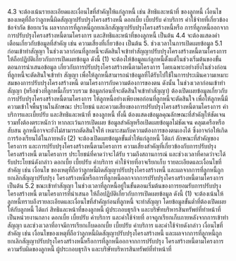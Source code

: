 4.3 จะต้องเน้นรายละเอียดและเงื่อนไขที่สำคัญให้แก่ลูกหนี้ เช่น สิทธิและหน้าที่
ของลูกหนี้ เงื่อนไขของเหตุที่ถือว่าลูกหนี้ผิดสัญญาปรับปรุงโครงสร้างหนี้ ดอกเบี้ย เบี้ยปรับ ค่าบริการ
ค่าใช้จ่ายที่เกี่ยวข้อง ข้อจำกัด ข้อยกเว้น ผลจากการที่ลูกหนี้ถูกยกเลิกสัญญาปรับปรุงโครงสร้างหนี้หรือ
การที่ลูกหนี้ออกจากการปรับปรุงโครงสร้างหนี้ตามโครงการ และสิทธิและหน้าที่ของลูกหนี้ เป็นต้น
4.4 จะต้องแสดงคำเตือนเกี่ยวกับข้อมูลที่สำคัญ เช่น ความเสี่ยงที่เกี่ยวข้อง เป็นต้น
5. ช่วงเวลาในการเปิดเผยข้อมูล
5.1 ก่อนเข้าทำสัญญา
ในช่วงเวลาก่อนที่ลูกหนี้จะตัดสินใจเข้าทำสัญญาปรับปรุงโครงสร้างหนี้ตามโครงการ
ให้ถือปฏิบัติเกี่ยวกับการเปิดเผยข้อมูล ดังนี้
(1) จะต้องให้ข้อมูลแก่ลูกหนี้ตั้งแต่ในช่วงเริ่มต้นของขั้นตอนการนำเสนอข้อมูล
เกี่ยวกับการปรับปรุงโครงสร้างหนี้ตามโครงการ โดยเฉพาะอย่างยิ่งในช่วงก่อนที่ลูกหนี้จะตัดสินใจเข้าทำ
สัญญา เพื่อให้ลูกหนี้สามารถนำข้อมูลที่ได้รับไปใช้ในการประเมินความเหมาะสมของการปรับปรุงโครงสร้างหนี้
ตามโครงการกับความต้องการของตน ดังนั้น ในช่วงเวลาก่อนเข้าทำสัญญา (หรือช่วงที่ลูกหนี้เก็บรวบรวม
ข้อมูลก่อนที่จะตัดสินใจเข้าทำสัญญา) ต้องเปิดเผยข้อมูลเกี่ยวกับการปรับปรุงโครงสร้างหนี้ตามโครงการ
ให้ลูกหนี้อย่างเพียงพอก่อนที่ลูกหนี้จะตัดสินใจ เพื่อให้ลูกหนี้มีความเข้าใจพื้นฐานในลักษณะ ประโยชน์
และความเสี่ยงของการปรับปรุงโครงสร้างหนี้ตามโครงการ ค่าบริการและเบี้ยปรับ และสิทธิและหน้าที่
ของลูกหนี้ ทั้งนี้ ต้องแสดงข้อมูลคุณลักษณะที่สำคัญให้ชัดเจน รวมทั้งต้องตระหนักว่า หากละเว้นการเปิดเผย
ข้อมูลสำคัญหรือเปิดเผยข้อมูลไม่ชัดเจน คลุมเครือหรือสับสน ลูกหนี้อาจจะยังไม่สามารถตัดสินใจให้
เหมาะสมกับความต้องการของตนเองได้ ซึ่งอาจก่อให้เกิดการร้องเรียนได้ในภายหลัง
(2) จะต้องเปิดเผยข้อมูลขั้นต่ำให้แก่ลูกหนี้ ได้แก่ ลักษณะที่สำคัญของโครงการ
และการปรับปรุงโครงสร้างหนี้ตามโครงการ ความเสี่ยงสำคัญที่เกี่ยวข้องกับการปรับปรุงโครงสร้างหนี้
ตามโครงการ ประโยชน์ที่คาดว่าจะได้รับ รวมถึงสถานการณ์ และช่วงเวลาที่คาดว่าจะได้รับประโยชน์ดังกล่าว
ดอกเบี้ย เบี้ยปรับ ค่าบริการ ค่าใช้จ่ายที่อาจเรียกเก็บ รายละเอียดและเงื่อนไขที่สำคัญ เช่น เงื่อนไข
ของเหตุที่ถือว่าลูกหนี้ผิดสัญญาปรับปรุงโครงสร้างหนี้ และผลจากการที่ลูกหนี้ถูกยกเลิกสัญญาปรับปรุง
โครงสร้างหนี้หรือการที่ลูกหนี้ออกจากการปรับปรุงโครงสร้างหนี้ตามโครงการ เป็นต้น
5.2 ขณะเข้าทำสัญญา
ในช่วงเวลาที่ลูกหนี้อยู่ในขั้นตอนเริ่มต้นของการยอมรับการปรับปรุงโครงสร้างหนี้
ตามโครงการที่นำเสนอ ให้ถือปฏิบัติเกี่ยวกับการเปิดเผยข้อมูล ดังนี้
(1) จะต้องเน้นให้ลูกหนี้ทราบถึงรายละเอียดและเงื่อนไขที่สำคัญก่อนที่ลูกหนี้
จะทำสัญญา โดยข้อมูลขั้นต่ำที่ต้องเปิดเผยให้กับลูกหนี้ ได้แก่ สิทธิและหน้าที่ของลูกหนี้ ผู้ประกอบธุรกิจ
และบริษัทบริหารสินทรัพย์ที่ทำหน้าที่เป็นหน่วยงานกลาง ดอกเบี้ย เบี้ยปรับ ค่าบริการ และค่าใช้จ่ายที่
อาจถูกเรียกเก็บภายหลังจากการเข้าทำสัญญา และช่วงเวลาที่อาจมีการเรียกเก็บดอกเบี้ย เบี้ยปรับ ค่าบริการ
และค่าใช้จ่ายดังกล่าว เงื่อนไขที่สำคัญ เช่น เงื่อนไขของเหตุที่ถือว่าลูกหนี้ผิดสัญญาปรับปรุงโครงสร้างหนี้
และผลจากการที่ลูกหนี้ถูกยกเลิกสัญญาปรับปรุงโครงสร้างหนี้หรือการที่ลูกหนี้ออกจากการปรับปรุง
โครงสร้างหนี้ตามโครงการ ความรับผิดของลูกหนี้ ผู้ประกอบธุรกิจ และบริษัทบริหารสินทรัพย์ที่ทำหน้าที่
